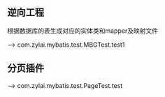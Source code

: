 ## 逆向工程

根据数据库的表生成对应的实体类和mapper及映射文件

 --> com.zylai.mybatis.test.MBGTest.test1

## 分页插件
-->  com.zylai.mybatis.test.PageTest.test